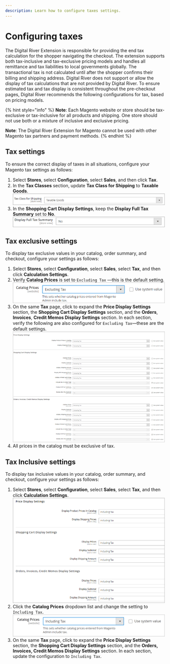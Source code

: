```yaml
---
description: Learn how to configure taxes settings.
---
```


# Configuring taxes

The Digital River Extension is responsible for providing the end tax calculation for the shopper navigating the checkout. The extension supports both tax-inclusive and tax-exclusive pricing models and handles all remittance and tax liabilities to local governments globally. The transactional tax is not calculated until after the shopper conﬁrms their billing and shipping address. Digital River does not support or allow the display of tax calculations that are not provided by Digital River. To ensure estimated tax and tax display is consistent throughout the pre-checkout pages, Digital River recommends the following conﬁgurations for tax, based on pricing models.

{% hint style="info" %}
**Note**: Each Magento website or store should be tax-exclusive or tax-inclusive for all products and shipping. One store should not use both or a mixture of inclusive and exclusive pricing.&#x20;

**Note**: The Digital River Extension for Magento cannot be used with other Magento tax partners and payment methods.
{% endhint %}

## Tax settings

To ensure the correct display of taxes in all situations, conﬁgure your Magento tax settings as follows:

1. Select **Stores**, select **Conﬁguration**, select **Sales**, and then click **Tax**.&#x20;
2. In the **Tax Classes** section, update **Tax Class for Shipping** to **Taxable Goods**.\
   &#x20;![](../.gitbook/assets/8taxclassshipping.png)&#x20;
3. In the **Shopping Cart Display Settings**, keep the **Display Full Tax Summary** set to **No**.\
   &#x20;![](../.gitbook/assets/9displayfulltax.png)&#x20;

## Tax exclusive settings

To display tax exclusive values in your catalog, order summary, and checkout, configure your settings as follows:

1. Select **Stores**, select **Conﬁguration**, select **Sales**, select **Tax**, and then click **Calculation Settings**.
2. Verify **Catalog Prices** is set to `Excluding Tax` —this is the default setting.\
   &#x20;![](../.gitbook/assets/10catalogprices.png)&#x20;
3. On the same **Tax** page, click to expand the **Price Display Settings** section, the **Shopping Cart Display Settings** section, and the **Orders**, **Invoices**, **Credit Memos Display Settings** section. In each section, verify the following are also conﬁgured for `Excluding Tax`—these are the default settings.\
   &#x20;![](../.gitbook/assets/Price-Display-Settings.png)&#x20;
4. All prices in the catalog must be exclusive of tax.

## Tax Inclusive settings

To display tax inclusive values in your catalog, order summary, and checkout, configure your settings as follows:

1. Select **Stores**, select **Conﬁguration**, select **Sales**, select **Tax**, and then click **Calculation Settings**.\
   &#x20;![](../.gitbook/assets/13pricedisplaysettings.png)&#x20;
2. Click the **Catalog Prices** dropdown list and change the setting to `Including Tax`.\
   &#x20;![](../.gitbook/assets/14catalogprices.png)&#x20;
3. On the same **Tax** page, click to expand the **Price Display Settings** section, the **Shopping Cart Display Settings** section, and the **Orders, Invoices, Credit Memos Display Settings** section. In each section, update the configuration to `Including Tax`.
